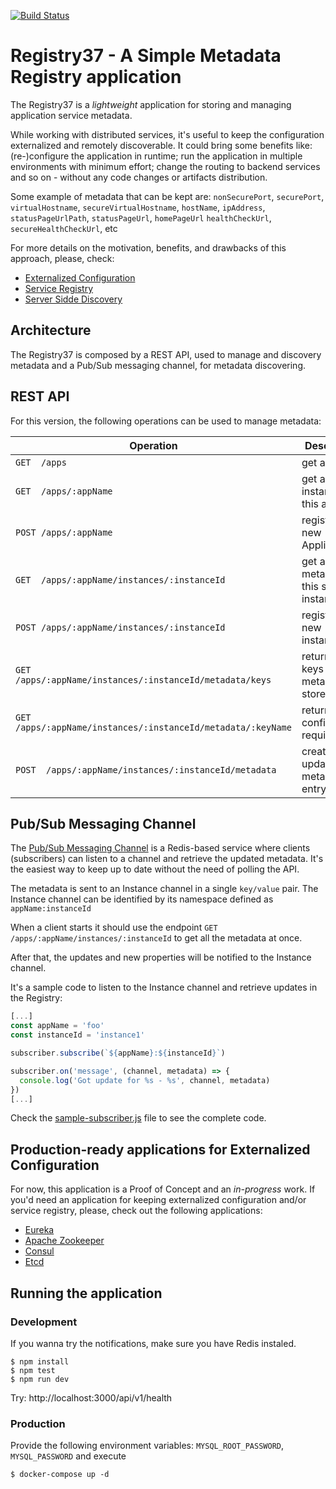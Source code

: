 [![Build Status](https://travis-ci.org/soeirosantos/registry37.svg?branch=master)](https://travis-ci.org/soeirosantos/registry37)

# Registry37 - A Simple Metadata Registry application

The Registry37 is a *lightweight* application for storing and managing application service metadata. 

While working with distributed services, it's useful to keep the configuration externalized and remotely discoverable. It could bring some benefits like: (re-)configure the application in runtime; run the application in multiple environments with minimum effort; change the routing to backend services and so on - without any code changes or artifacts distribution.

Some example of metadata that can be kept are: `nonSecurePort`, `securePort`, `virtualHostname`, `secureVirtualHostname`, `hostName`, `ipAddress`, `statusPageUrlPath`, `statusPageUrl`, `homePageUrl`
`healthCheckUrl`, `secureHealthCheckUrl`, etc

For more details on the motivation, benefits, and drawbacks of this approach, please, check: 
* [Externalized Configuration](http://microservices.io/patterns/externalized-configuration.html)
* [Service Registry](http://microservices.io/patterns/service-registry.html)
* [Server Sidde Discovery](http://microservices.io/patterns/server-side-discovery.html)

## Architecture

The Registry37 is composed by a REST API, used to manage and discovery metadata and a Pub/Sub messaging channel, for metadata discovering.

## REST API

For this version, the following operations can be used to manage metadata:

| Operation | Description |
| --------- | ----------- |
| `GET  /apps` | get all apps |
| `GET  /apps/:appName` | get all instances of this app |
| `POST /apps/:appName` | register a new Application |
| `GET  /apps/:appName/instances/:instanceId` | get all metadata for this specific instance |
| `POST /apps/:appName/instances/:instanceId` | register a new instanceId |
| `GET  /apps/:appName/instances/:instanceId/metadata/keys`| return the keys for the metadata stored |
| `GET  /apps/:appName/instances/:instanceId/metadata/:keyName`|return the configuration required |
| `POST  /apps/:appName/instances/:instanceId/metadata` | create or update a metadata entry |

## Pub/Sub Messaging Channel

The [Pub/Sub Messaging Channel](https://redis.io/topics/pubsub) is a Redis-based service where clients (subscribers) can listen to a channel and retrieve the updated metadata. It's the easiest way to keep up to date without the need of polling the API.

The metadata is sent to an Instance channel in a single `key/value` pair.
The Instance channel can be identified by its namespace defined as `appName:instanceId`

When a client starts it should use the endpoint `GET  /apps/:appName/instances/:instanceId` to get all the metadata at once.

After that, the updates and new properties will be notified to the Instance channel.

It's a sample code to listen to the Instance channel and retrieve updates in the Registry:

```JavaScript
[...]
const appName = 'foo'
const instanceId = 'instance1'

subscriber.subscribe(`${appName}:${instanceId}`)

subscriber.on('message', (channel, metadata) => {
  console.log('Got update for %s - %s', channel, metadata)
})
[...]
```
Check the [sample-subscriber.js](https://github.com/soeirosantos/registry37/blob/master/src/publisher/sample-subscriber.js) file to see the complete code.

## Production-ready applications for Externalized Configuration

For now, this application is a Proof of Concept and an *in-progress* work. If you'd need an application for keeping externalized configuration and/or service registry, please, check out the following applications:

* [Eureka](https://github.com/Netflix/eureka)
* [Apache Zookeeper](http://zookeeper.apache.org/)
* [Consul](https://www.consul.io/)
* [Etcd](https://github.com/coreos/etcd)

## Running the application

### Development

If you wanna try the notifications, make sure you have Redis instaled.

```
$ npm install
$ npm test
$ npm run dev
```

Try: http://localhost:3000/api/v1/health

### Production

Provide the following environment variables: `MYSQL_ROOT_PASSWORD`, `MYSQL_PASSWORD` and execute

```
$ docker-compose up -d
```

